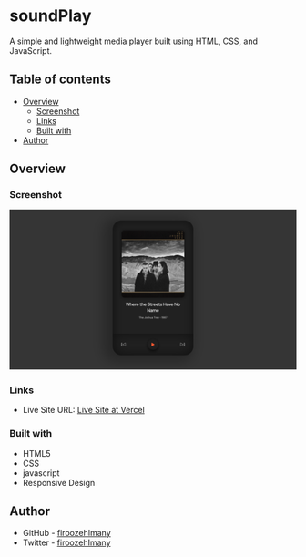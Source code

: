 # soundPlay

A simple and lightweight media player built using HTML, CSS, and JavaScript.

## Table of contents

- [Overview](#overview)
  - [Screenshot](#screenshot)
  - [Links](#links)
  - [Built with](#built-with)
- [Author](#author)

## Overview

### Screenshot

![screenShot](./assets/images/screenShot.png)

### Links

- Live Site URL: [Live Site at Vercel](https://sound-play-three.vercel.app/)

### Built with

- HTML5
- CSS
- javascript
- Responsive Design

## Author

- GitHub - [firoozehImany](https://github.com/firoozehImany)
- Twitter - [firoozehImany](https://www.twitter.com/firoozehImany)